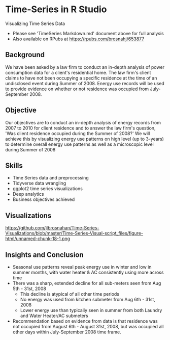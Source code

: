 # Time-Series in R Studio
Visualizing Time Series Data

* Please see 'TimeSeries Markdown.md' document above for full analysis
* Also available on RPubs at https://rpubs.com/brosnahj/653877

## Background
We have been asked by a law firm to conduct an in-depth analysis of power consumption data for a client's residential home. The law firm's client claims to have not been occupying a specific residence at the time of an undisclosed event during Summer of 2008. Energy use records will be used to provide evidence on whether or not residence was occupied from July-September 2008.

## Objective
Our objectives are to conduct an in-depth analysis of energy records from 2007 to 2010 for client residence and to answer the law firm's question, 'Was client residence occupied during the Summer of 2008?' We will achieve this by visualizing energy use patterns on high level (up to 3-years) to determine overall energy use patterns as well as a microscopic level during Summer of 2008

## Skills

* Time Series data and preprocessing
* Tidyverse data wrangling
* ggplot2 time series visualizations
* Deep analytics
* Business objectives achieved

## Visualizations
https://github.com/jlbrosnahan/Time-Series-Visualizations/blob/master/Time-Series-Visual-script_files/figure-html/unnamed-chunk-18-1.png

## Insights and Conclusion
* Seasonal use patterns reveal peak energy use in winter and low in summer months, with water heater & AC consistently using more across time
* There was a sharp, extended decline for all sub-meters seen from Aug 5th - 31st, 2008
  + This decline is atypical of all other time periods
  + No energy was used from kitchen submeter from Aug 6th - 31st, 2008
  + Lower energy use than typically seen in summer from both Laundry and Water Heater/AC submeters
* Recommendation based on evidence from data is that residence was not occupied from August 6th - August 31st, 2008, but was occupied all other days within July-September 2008 time frame.
